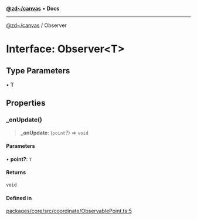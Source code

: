 [**@zd~/canvas**](../README.md) • **Docs**

***

[@zd~/canvas](../README.md) / Observer

# Interface: Observer\<T\>

## Type Parameters

• **T**

## Properties

### \_onUpdate()

> **\_onUpdate**: (`point`?) => `void`

#### Parameters

• **point?**: `T`

#### Returns

`void`

#### Defined in

[packages/core/src/coordinate/ObservablePoint.ts:5](https://github.com/zhuddan/canvas/blob/d52e9d518af896aea2877cea1b89cdb1bc75e617/packages/core/src/coordinate/ObservablePoint.ts#L5)
